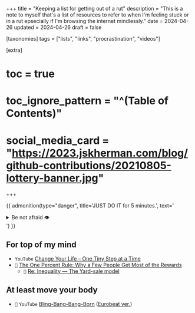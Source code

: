 +++
title = "Keeping a list for getting out of a rut"
description = "This is a note to myself that's a list of resources to refer to when I'm feeling stuck or in a rut epsecially if I'm browsing the internet mindlessly."
date = 2024-04-26
updated = 2024-04-26
draft = false

[taxonomies]
tags = ["lists", "links", "procrastination", "videos"]

[extra]
# toc = true
# toc_ignore_pattern = "^(Table of Contents)"
# social_media_card = "https://2023.jskherman.com/blog/github-contributions/20210805-lottery-banner.jpg"
+++

{{ admonition(type="danger", title='JUST DO IT for 5 minutes.', text='<details><summary>Be not afraid 👁️</summary>I must not fear. Fear is the mind-killer. Fear is the little-death that brings total obliteration. I will face my fear. I will permit it to pass over me and through me. And when it has gone past, I will turn the inner eye to see its path. Where the fear has gone, there will be nothing. Only I will remain.</details>') }}

## For top of my mind

- `YouTube` [Change Your Life – One Tiny Step at a Time](https://www.youtube.com/watch?v=75d_29QWELk)
- `📝` [The One Percent Rule: Why a Few People Get Most of the Rewards](https://jamesclear.com/the-1-percent-rule)
    - `📝` [Re: Inequality — The Yard-sale model](https://pudding.cool/2022/12/yard-sale/)

## At least move your body 

- `🎵` `YouTube` [Bling-Bang-Bang-Born](https://www.youtube.com/watch?v=H6FUBWGSOIc) ([Eurobeat ver.](https://www.youtube.com/watch?v=W5MpvO-7bsg)) 
